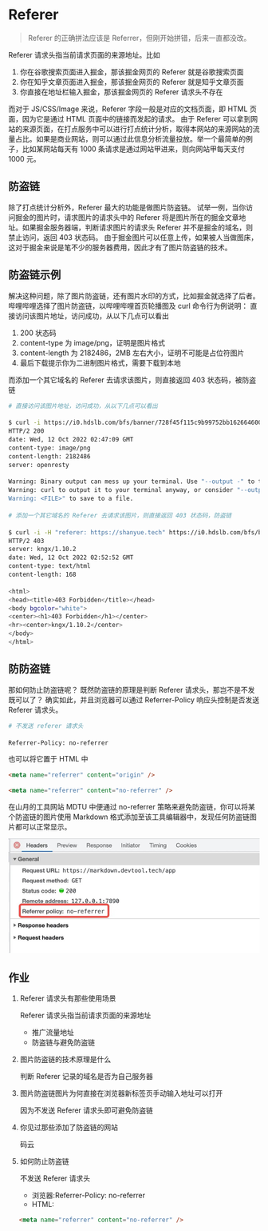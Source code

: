 # Referer

> Referer 的正确拼法应该是 Referrer，但刚开始拼错，后来一直都没改。

Referer 请求头指当前请求页面的来源地址。比如

1. 你在谷歌搜索页面进入掘金，那该掘金网页的 Referer 就是谷歌搜索页面
2. 你在知乎文章页面进入掘金，那该掘金网页的 Referer 就是知乎文章页面
3. 你直接在地址栏输入掘金，那该掘金网页的 Referer 请求头不存在

而对于 JS/CSS/Image 来说，Referer 字段一般是对应的文档页面，即 HTML 页面，因为它是通过 HTML 页面中的链接而发起的请求。
由于 Referer 可以拿到网站的来源页面，在打点服务中可以进行打点统计分析，取得本网站的来源网站的流量占比。如果是商业网站，则可以通过此信息分析流量投放。举一个最简单的例子，比如某网站每天有 1000 条请求是通过网站甲进来，则向网站甲每天支付 1000 元。

## 防盗链

除了打点统计分析外，Referer 最大的功能是做图片防盗链。
试举一例，当你访问掘金的图片时，请求图片的请求头中的 Referer 将是图片所在的掘金文章地址。如果掘金服务器端，判断请求图片的请求头 Referer 并不是掘金的域名，则禁止访问，返回 403 状态码。
由于掘金图片可以任意上传，如果被人当做图床，这对于掘金来说是笔不少的服务器费用，因此才有了图片防盗链的技术。

## 防盗链示例

解决这种问题，除了图片防盗链，还有图片水印的方式，比如掘金就选择了后者。哔哩哔哩选择了图片防盗链，以哔哩哔哩首页轮播图及 curl 命令行为例说明：
直接访问该图片地址，访问成功，从以下几点可以看出

1. 200 状态码
2. content-type 为 image/png，证明是图片格式
3. content-length 为 2182486，2MB 左右大小，证明不可能是占位符图片
4. 最后下载提示你为二进制图片格式，需要下载到本地

而添加一个其它域名的 Referer 去请求该图片，则直接返回 403 状态码，被防盗链

```bash
# 直接访问该图片地址，访问成功，从以下几点可以看出

$ curl -i https://i0.hdslb.com/bfs/banner/728f45f115c9b99752bb162664600a183b23c8da.png
HTTP/2 200
date: Wed, 12 Oct 2022 02:47:09 GMT
content-type: image/png
content-length: 2182486
server: openresty

Warning: Binary output can mess up your terminal. Use "--output -" to tell
Warning: curl to output it to your terminal anyway, or consider "--output
Warning: <FILE>" to save to a file.

# 添加一个其它域名的 Referer 去请求该图片，则直接返回 403 状态码，防盗链

$ curl -i -H "referer: https://shanyue.tech" https://i0.hdslb.com/bfs/banner/728f45f115c9b99752bb162664600a183b23c8da.png
HTTP/2 403
server: kngx/1.10.2
date: Wed, 12 Oct 2022 02:52:52 GMT
content-type: text/html
content-length: 168

<html>
<head><title>403 Forbidden</title></head>
<body bgcolor="white">
<center><h1>403 Forbidden</h1></center>
<hr><center>kngx/1.10.2</center>
</body>
</html>
```

## 防防盗链

那如何防止防盗链呢？
既然防盗链的原理是判断 Referer 请求头，那岂不是不发既可以了？
确实如此，并且浏览器可以通过 Referrer-Policy 响应头控制是否发送 Referer 请求头。

```bash
# 不发送 referer 请求头

Referrer-Policy: no-referrer
```

也可以将它置于 HTML 中

```html
<meta name="referrer" content="origin" />
```

```html
<meta name="referrer" content="no-referrer" />
```

在山月的工具网站 MDTU 中便通过 no-referrer 策略来避免防盗链，你可以将某个防盗链的图片使用 Markdown 格式添加至该工具编辑器中，发现任何防盗链图片都可以正常显示。

![12-1](./img/12-1.jpg)

## 作业

1. Referer 请求头有那些使用场景

   Referer 请求头指当前请求页面的来源地址

   - 推广流量地址
   - 防盗链与避免防盗链

2. 图片防盗链的技术原理是什么

   判断 Referer 记录的域名是否为自己服务器

3. 图片防盗链图片为何直接在浏览器新标签页手动输入地址可以打开

   因为不发送 Referer 请求头即可避免防盗链

4. 你见过那些添加了防盗链的网站

   码云

5. 如何防止防盗链

   不发送 Referer 请求头

   - 浏览器:Referrer-Policy: no-referrer
   - HTML:

```HTML
   <meta name="referrer" content="no-referrer" />
```
